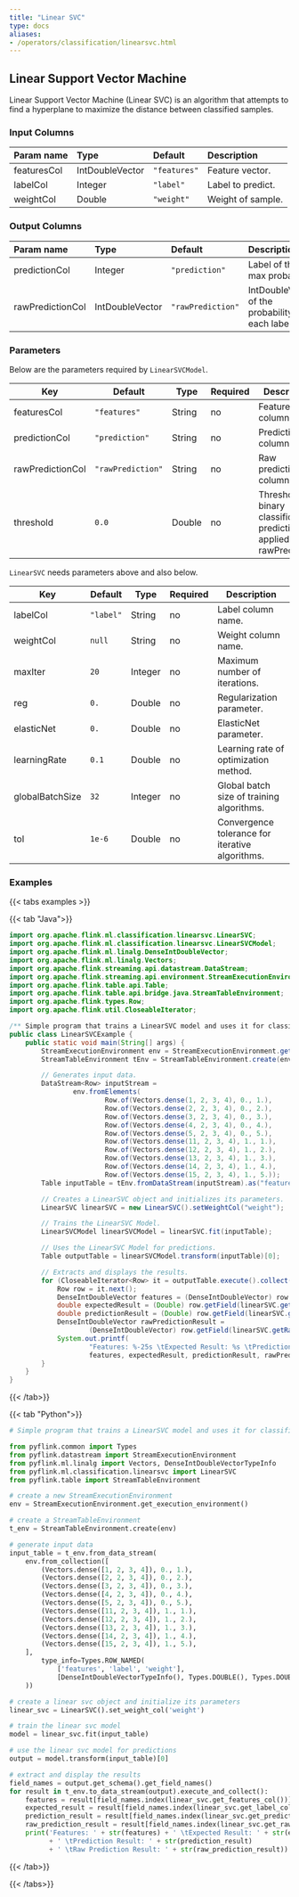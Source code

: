 ```yaml
---
title: "Linear SVC"
type: docs
aliases:
- /operators/classification/linearsvc.html
---
```


<!--
Licensed to the Apache Software Foundation (ASF) under one
or more contributor license agreements.  See the NOTICE file
distributed with this work for additional information
regarding copyright ownership.  The ASF licenses this file
to you under the Apache License, Version 2.0 (the
"License"); you may not use this file except in compliance
with the License.  You may obtain a copy of the License at

  http://www.apache.org/licenses/LICENSE-2.0

Unless required by applicable law or agreed to in writing,
software distributed under the License is distributed on an
"AS IS" BASIS, WITHOUT WARRANTIES OR CONDITIONS OF ANY
KIND, either express or implied.  See the License for the
specific language governing permissions and limitations
under the License.
-->

## Linear Support Vector Machine

Linear Support Vector Machine (Linear SVC) is an algorithm that attempts to find
a hyperplane to maximize the distance between classified samples.

### Input Columns

| Param name  | Type    | Default      | Description       |
| :---------- | :------ | :----------- |:------------------|
| featuresCol| IntDoubleVector  | `"features"` | Feature vector.   |
| labelCol    | Integer | `"label"`    | Label to predict. |
| weightCol   | Double  | `"weight"`   | Weight of sample. |

### Output Columns

| Param name       | Type    | Default           | Description                              |
| :--------------- | :------ | :---------------- |:-----------------------------------------|
| predictionCol    | Integer | `"prediction"`    | Label of the max probability.            |
| rawPredictionCol| IntDoubleVector  | `"rawPrediction"` | IntDoubleVector of the probability of each label. |

### Parameters

Below are the parameters required by `LinearSVCModel`.

| Key              | Default           | Type   | Required | Description                                                             |
|------------------|-------------------|--------|----------|-------------------------------------------------------------------------|
| featuresCol      | `"features"`      | String | no       | Features column name.                                                   |
| predictionCol    | `"prediction"`    | String | no       | Prediction column name.                                                 |
| rawPredictionCol | `"rawPrediction"` | String | no       | Raw prediction column name.                                             |
| threshold        | `0.0`             | Double | no       | Threshold in binary classification prediction applied to rawPrediction. |

`LinearSVC` needs parameters above and also below.

| Key             | Default   | Type    | Required | Description                                     |
| --------------- | --------- | ------- | -------- | ----------------------------------------------- |
| labelCol        | `"label"` | String  | no       | Label column name.                              |
| weightCol       | `null`    | String  | no       | Weight column name.                             |
| maxIter         | `20`      | Integer | no       | Maximum number of iterations.                   |
| reg             | `0.`      | Double  | no       | Regularization parameter.                       |
| elasticNet      | `0.`      | Double  | no       | ElasticNet parameter.                           |
| learningRate    | `0.1`     | Double  | no       | Learning rate of optimization method.           |
| globalBatchSize | `32`      | Integer | no       | Global batch size of training algorithms.       |
| tol             | `1e-6`    | Double  | no       | Convergence tolerance for iterative algorithms. |

### Examples

{{< tabs examples >}}

{{< tab "Java">}}

```java
import org.apache.flink.ml.classification.linearsvc.LinearSVC;
import org.apache.flink.ml.classification.linearsvc.LinearSVCModel;
import org.apache.flink.ml.linalg.DenseIntDoubleVector;
import org.apache.flink.ml.linalg.Vectors;
import org.apache.flink.streaming.api.datastream.DataStream;
import org.apache.flink.streaming.api.environment.StreamExecutionEnvironment;
import org.apache.flink.table.api.Table;
import org.apache.flink.table.api.bridge.java.StreamTableEnvironment;
import org.apache.flink.types.Row;
import org.apache.flink.util.CloseableIterator;

/** Simple program that trains a LinearSVC model and uses it for classification. */
public class LinearSVCExample {
    public static void main(String[] args) {
        StreamExecutionEnvironment env = StreamExecutionEnvironment.getExecutionEnvironment();
        StreamTableEnvironment tEnv = StreamTableEnvironment.create(env);

        // Generates input data.
        DataStream<Row> inputStream =
                env.fromElements(
                        Row.of(Vectors.dense(1, 2, 3, 4), 0., 1.),
                        Row.of(Vectors.dense(2, 2, 3, 4), 0., 2.),
                        Row.of(Vectors.dense(3, 2, 3, 4), 0., 3.),
                        Row.of(Vectors.dense(4, 2, 3, 4), 0., 4.),
                        Row.of(Vectors.dense(5, 2, 3, 4), 0., 5.),
                        Row.of(Vectors.dense(11, 2, 3, 4), 1., 1.),
                        Row.of(Vectors.dense(12, 2, 3, 4), 1., 2.),
                        Row.of(Vectors.dense(13, 2, 3, 4), 1., 3.),
                        Row.of(Vectors.dense(14, 2, 3, 4), 1., 4.),
                        Row.of(Vectors.dense(15, 2, 3, 4), 1., 5.));
        Table inputTable = tEnv.fromDataStream(inputStream).as("features", "label", "weight");

        // Creates a LinearSVC object and initializes its parameters.
        LinearSVC linearSVC = new LinearSVC().setWeightCol("weight");

        // Trains the LinearSVC Model.
        LinearSVCModel linearSVCModel = linearSVC.fit(inputTable);

        // Uses the LinearSVC Model for predictions.
        Table outputTable = linearSVCModel.transform(inputTable)[0];

        // Extracts and displays the results.
        for (CloseableIterator<Row> it = outputTable.execute().collect(); it.hasNext(); ) {
            Row row = it.next();
            DenseIntDoubleVector features = (DenseIntDoubleVector) row.getField(linearSVC.getFeaturesCol());
            double expectedResult = (Double) row.getField(linearSVC.getLabelCol());
            double predictionResult = (Double) row.getField(linearSVC.getPredictionCol());
            DenseIntDoubleVector rawPredictionResult =
                    (DenseIntDoubleVector) row.getField(linearSVC.getRawPredictionCol());
            System.out.printf(
                    "Features: %-25s \tExpected Result: %s \tPrediction Result: %s \tRaw Prediction Result: %s\n",
                    features, expectedResult, predictionResult, rawPredictionResult);
        }
    }
}

```

{{< /tab>}}

{{< tab "Python">}}

```python
# Simple program that trains a LinearSVC model and uses it for classification.

from pyflink.common import Types
from pyflink.datastream import StreamExecutionEnvironment
from pyflink.ml.linalg import Vectors, DenseIntDoubleVectorTypeInfo
from pyflink.ml.classification.linearsvc import LinearSVC
from pyflink.table import StreamTableEnvironment

# create a new StreamExecutionEnvironment
env = StreamExecutionEnvironment.get_execution_environment()

# create a StreamTableEnvironment
t_env = StreamTableEnvironment.create(env)

# generate input data
input_table = t_env.from_data_stream(
    env.from_collection([
        (Vectors.dense([1, 2, 3, 4]), 0., 1.),
        (Vectors.dense([2, 2, 3, 4]), 0., 2.),
        (Vectors.dense([3, 2, 3, 4]), 0., 3.),
        (Vectors.dense([4, 2, 3, 4]), 0., 4.),
        (Vectors.dense([5, 2, 3, 4]), 0., 5.),
        (Vectors.dense([11, 2, 3, 4]), 1., 1.),
        (Vectors.dense([12, 2, 3, 4]), 1., 2.),
        (Vectors.dense([13, 2, 3, 4]), 1., 3.),
        (Vectors.dense([14, 2, 3, 4]), 1., 4.),
        (Vectors.dense([15, 2, 3, 4]), 1., 5.),
    ],
        type_info=Types.ROW_NAMED(
            ['features', 'label', 'weight'],
            [DenseIntDoubleVectorTypeInfo(), Types.DOUBLE(), Types.DOUBLE()])
    ))

# create a linear svc object and initialize its parameters
linear_svc = LinearSVC().set_weight_col('weight')

# train the linear svc model
model = linear_svc.fit(input_table)

# use the linear svc model for predictions
output = model.transform(input_table)[0]

# extract and display the results
field_names = output.get_schema().get_field_names()
for result in t_env.to_data_stream(output).execute_and_collect():
    features = result[field_names.index(linear_svc.get_features_col())]
    expected_result = result[field_names.index(linear_svc.get_label_col())]
    prediction_result = result[field_names.index(linear_svc.get_prediction_col())]
    raw_prediction_result = result[field_names.index(linear_svc.get_raw_prediction_col())]
    print('Features: ' + str(features) + ' \tExpected Result: ' + str(expected_result)
          + ' \tPrediction Result: ' + str(prediction_result)
          + ' \tRaw Prediction Result: ' + str(raw_prediction_result))
```

{{< /tab>}}

{{< /tabs>}}
